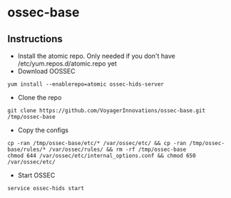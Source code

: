 # ossec-base

## Instructions
- Install the atomic repo. Only needed if you don't have /etc/yum.repos.d/atomic.repo yet
- Download OOSSEC
```
yum install --enablerepo=atomic ossec-hids-server
```
- Clone the repo
```
git clone https://github.com/VoyagerInnovations/ossec-base.git /tmp/ossec-base
```
- Copy the configs
```
cp -ran /tmp/ossec-base/etc/* /var/ossec/etc/ && cp -ran /tmp/ossec-base/rules/* /var/ossec/rules/ && rm -rf /tmp/ossec-base
chmod 644 /var/ossec/etc/internal_options.conf && chmod 650 /var/ossec/etc/
```
- Start OSSEC
```
service ossec-hids start
```
